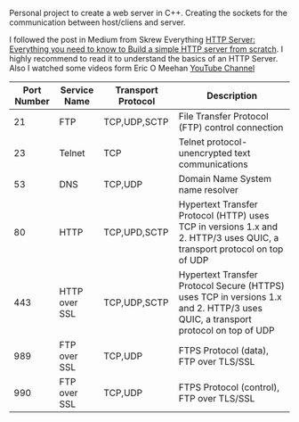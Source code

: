 Personal project to create a web server in C++. Creating the sockets for the communication between host/cliens and server.

I followed the post in Medium from Skrew Everything [HTTP Server: Everything you need to know to Build a simple HTTP server from scratch](https://medium.com/from-the-scratch/http-server-what-do-you-need-to-know-to-build-a-simple-http-server-from-scratch-d1ef8945e4fa). I highly recommend to read it to understand the basics of an HTTP Server.
Also I watched some videos form Eric O Meehan [YouTube Channel](https://www.youtube.com/@EricOMeehan)

| Port Number | Service Name | Transport Protocol | Description |
| --- | --- | --- | --- |
|21|FTP|TCP,UDP,SCTP|File Transfer Protocol (FTP) control connection|
|23|Telnet|TCP|Telnet protocol-unencrypted text communications|
|53|DNS|TCP,UDP|Domain Name System name resolver|
|80|HTTP|TCP,UPD,SCTP|Hypertext Transfer Protocol (HTTP) uses TCP in versions 1.x and 2. HTTP/3 uses QUIC, a transport protocol on top of UDP|
|443|HTTP over SSL|TCP,UDP,SCTP|Hypertext Transfer Protocol Secure (HTTPS) uses TCP in versions 1.x and 2. HTTP/3 uses QUIC, a transport protocol on top of UDP|
|989|FTP over SSL|TCP,UDP| FTPS Protocol (data), FTP over TLS/SSL|
|990|FTP over SSL|TCP,UDP| FTPS Protocol (control), FTP over TLS/SSL|